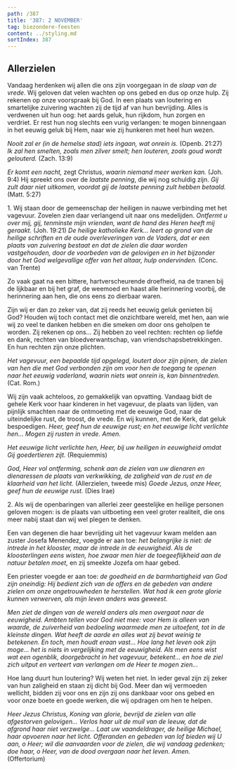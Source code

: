 ```yaml
---
path: /387
title: '387: 2 NOVEMBER'
tag: biezondere-feesten
content: ../styling.md
sortIndex: 387
---
```


## Allerzielen

Vandaag herdenken wij allen die ons zijn voorgegaan in de _slaap van de vrede_. Wij geloven dat velen wachten op ons gebed en dus op onze hulp. Zij rekenen op onze voorspraak bij God. In een plaats van loutering en smartelijke zuivering wachten zij de tijd af van hun bevrijding. Alles is verdwenen uit hun oog: het aards geluk, hun rijkdom, hun zorgen en verdriet. Er rest hun nog slechts een vurig verlangen: te mogen binnengaan in het eeuwig geluk bij Hem, naar wie zij hunkeren met heel hun wezen.

_Nooit zal er (in de hemelse stad) iets ingaan, wat onrein is._ (Openb. 21:27)
_Ik zal hen smelten, zoals men zilver smelt; hen louteren, zoals goud wordt gelouterd._ (Zach. 13:9)

_Er komt een nacht,_ zegt Christus, _waarin niemand meer werken kan._ (Joh. 9:4) Hij spreekt ons over de _laatste penning_, die wij nog schuldig zijn. _Gij zult daar niet uitkomen, voordat gij de laatste penning zult hebben betaald._ (Matt. 5:27)

1\. Wij staan door de gemeenschap der heiligen in nauwe verbinding met het vagevuur. Zovelen zien daar verlangend uit naar ons medelijden. _Ontfermt u over mij, gij, tenminste mijn vrienden, want de hand des Heren heeft mij geraakt._ (Joh. 19:21) _De heilige katholieke Kerk... leert op grond van de heilige schriften en de oude overleveringen van de Vaders, dat er een plaats van zuivering bestaat en dat de zielen die daar worden vastgehouden, door de voorbeden van de gelovigen en in het bijzonder door het God welgevallige offer van het altaar, hulp ondervinden._ (Conc. van Trente)

Zo vaak gaat na een bittere, hartverscheurende droefheid, na de tranen bij de lijkbaar en bij het graf, de weemoed en haast alle herinnering voorbij, de herinnering aan hen, die ons eens zo dierbaar waren.

Zijn wij er dan zo zeker van, dat zij reeds het eeuwig geluk genieten bij God? Houden wij toch contact met die onzichtbare wereld, met hen, aan wie wij zo veel te danken hebben en die smeken om door ons geholpen te worden. Zij rekenen op ons... Zij hebben zo veel rechten: rechten op liefde en dank, rechten van bloedverwantschap, van vriendschapsbetrekkingen. En hun rechten zijn onze plichten.

_Het vagevuur, een bepaalde tijd opgelegd, loutert door zijn pijnen, de zielen van hen die met God verbonden zijn om voor hen de toegang te openen naar het eeuwig vaderland, waarin niets wat onrein is, kan binnentreden._ (Cat. Rom.)

Wij zijn vaak achteloos, zo gemakkelijk van opvatting. Vandaag bidt de gehele Kerk voor haar kinderen in het vagevuur, de plaats van lijden, van pijnlijk smachten naar de ontmoeting met de eeuwige God, naar de uiteindelijke rust, de troost, de vrede. En wij kunnen, met de Kerk, dat geluk bespoedigen. _Heer, geef hun de eeuwige rust; en het eeuwige licht verlichte hen... Mogen zij rusten in vrede. Amen._

_Het eeuwige licht verlichte hen, Heer, bij uw heiligen in eeuwigheid omdat Gij goedertieren zijt._ (Requiemmis)

_God, Heer vol ontferming, schenk aan de zielen van uw dienaren en dienaressen de plaats van verkwikking, de zaligheid van de rust en de klaarheid van het licht._ (Allerzielen, tweede mis) _Goede Jezus, onze Heer, geef hun de eeuwige rust._ (Dies Irae)

2\. Als wij de openbaringen van allerlei zeer geestelijke en heilige personen geloven mogen: is de plaats van uitboeting een veel groter realiteit, die ons meer nabij staat dan wij wel plegen te denken.

Een van degenen die haar bevrijding uit het vagevuur kwam melden aan zuster Josefa Menendez, voegde er aan toe: _het belangrijke is niet: de intrede in het klooster, maar de intrede in de eeuwigheid_. _Als de kloosterlingen eens wisten, hoe zwaar men hier de toegeeflijkheid aan de natuur betalen moet,_ en zij smeekte Jozefa om haar gebed.

Een priester voegde er aan toe: _de goedheid en de barmhartigheid van God zijn oneindig: Hij bedient zich van de offers en de gebeden van andere zielen om onze ongetrouwheden te herstellen. Wat had ik een grote glorie kunnen verwerven, als mijn leven anders was geweest._

_Men ziet de dingen van de wereld anders als men overgaat naar de eeuwigheid. Ambten tellen voor God niet mee: voor Hem is alleen van waarde, de zuiverheid van bedoeling waarmede men ze uitoefent, tot in de kleinste dingen. Wat heeft de aarde en alles wat zij bevat weinig te betekenen. En toch, men houdt eraan vast... Hoe lang het leven ook zijn moge... het is niets in vergelijking met de eeuwigheid. Als men eens wist wat een ogenblik, doorgebracht in het vagevuur, betekent... en hoe de ziel zich uitput en verteert van verlangen om de Heer te mogen zien..._

Hoe lang duurt hun loutering? Wij weten het niet. In ieder geval zijn zij zeker van hun zaligheid en staan zij dicht bij God. Meer dan wij vermoeden wellicht, bidden zij voor ons en zijn zij ons dankbaar voor ons gebed en voor onze boete en goede werken, die wij opdragen om hen te helpen.

_Heer Jezus Christus, Koning van glorie, bevrijd de zielen van alle afgestorven gelovigen... Verlos haar uit de muil van de leeuw, dat de afgrond haar niet verzwelge... Laat uw vaandeldrager, de heilige Michael, haar opvoeren naar het licht. Offeranden en gebeden van lof bieden wij U aan, o Heer; wil die aanvaarden voor de zielen, die wij vandaag gedenken; doe haar, o Heer, van de dood overgaan naar het leven. Amen._ (Offertorium)
